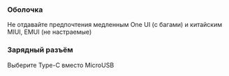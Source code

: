 ### Оболочка
Не отдавайте предпочтения медленным One UI (с багами) и китайским MIUI, EMUI (не настраемые)

### Зарядный разъём
Выберите Type-C вместо MicroUSB
